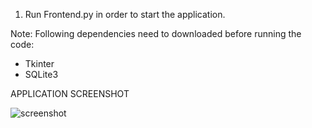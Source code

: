 1. Run Frontend.py in order to start the application.

Note:
Following dependencies need to downloaded before running the code:
- Tkinter
- SQLite3 

APPLICATION SCREENSHOT

![screenshot](https://user-images.githubusercontent.com/49030315/98468332-535b1f80-21da-11eb-9155-270cd83101e6.png)

